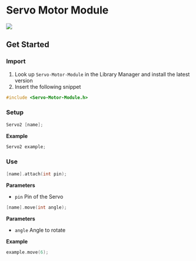 # Servo Motor Module

[![](https://img.shields.io/badge/Available_in_the_Arduino_Library_Manager-2ea44f)](https://www.arduino.cc/reference/en/libraries/engine-control/)

## Get Started

### Import

1. Look up `Servo-Motor-Module` in the Library Manager and install the latest version
2. Insert the following snippet
 
```ino
#include <Servo-Motor-Module.h>
```

### Setup

```ino
Servo2 [name];
```

**Example**
```ino
Servo2 example;
```

### Use

```ino
[name].attach(int pin);
```

**Parameters**
* `pin` Pin of the Servo


```ino
[name].move(int angle);
```

**Parameters**
* `angle` Angle to rotate

**Example**
```ino
example.move(6);
```
